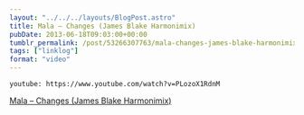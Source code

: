 ```yaml
---
layout: "../../../layouts/BlogPost.astro"
title: Mala – Changes (James Blake Harmonimix)
pubDate: 2013-06-18T09:03:00+00:00
tumblr_permalink: /post/53266307763/mala-changes-james-blake-harmonimix
tags: ["linklog"]
format: "video"
---
```


`youtube: https://www.youtube.com/watch?v=PLozoX1RdnM`

[Mala &#8211; Changes (James Blake Harmonimix)][1]

[1]: https://www.youtube.com/watch?v=PLozoX1RdnM
